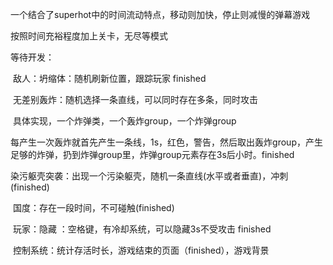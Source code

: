 一个结合了superhot中的时间流动特点，移动则加快，停止则减慢的弹幕游戏

按照时间充裕程度加上关卡，无尽等模式

等待开发：

​	敌人：坍缩体：随机刷新位置，跟踪玩家 finished

​			无差别轰炸：随机选择一条直线，可以同时存在多条，同时攻击

​				具体实现，一个炸弹类，一个轰炸group，一个炸弹group

​					每产生一次轰炸就首先产生一条线，1s，红色，警告，然后取出轰炸group，产生足够的炸弹，扔到炸弹group里，炸弹group元素存在3s后小时。
​                    finished
​					

​			染污躯壳突袭：出现一个污染躯壳，随机一条直线(水平或者垂直)，冲刺(finished)

​			国度：存在一段时间，不可碰触(finished)

​	玩家：隐藏 ：空格键，有冷却系统，可以隐藏3s不受攻击 finished

​	控制系统：统计存活时长，游戏结束的页面（finished），游戏背景
